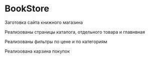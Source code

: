 # BookStore

Заготовка сайта книжного магазина

Реализованы страницы каталога, отдельного товара и главнвная

Реализованы фильтры по цене и по категориям

Реализована карзина покупок
